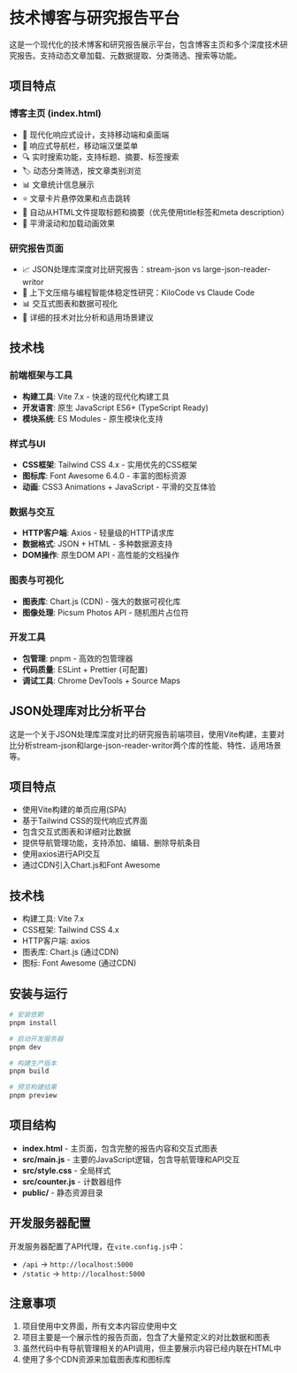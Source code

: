 # 技术博客与研究报告平台

这是一个现代化的技术博客和研究报告展示平台，包含博客主页和多个深度技术研究报告。支持动态文章加载、元数据提取、分类筛选、搜索等功能。

## 项目特点

### 博客主页 (index.html)
- 🎨 现代化响应式设计，支持移动端和桌面端
- 📱 响应式导航栏，移动端汉堡菜单
- 🔍 实时搜索功能，支持标题、摘要、标签搜索
- 🏷️ 动态分类筛选，按文章类别浏览
- 📊 文章统计信息展示
- ⭐ 文章卡片悬停效果和点击跳转
- 📝 自动从HTML文件提取标题和摘要（优先使用title标签和meta description）
- 🌟 平滑滚动和加载动画效果

### 研究报告页面
- 📈 JSON处理库深度对比研究报告：stream-json vs large-json-reader-writor
- 🤖 上下文压缩与编程智能体稳定性研究：KiloCode vs Claude Code
- 📊 交互式图表和数据可视化
- 🎯 详细的技术对比分析和适用场景建议

## 技术栈

### 前端框架与工具
- **构建工具**: Vite 7.x - 快速的现代化构建工具
- **开发语言**: 原生 JavaScript ES6+ (TypeScript Ready)
- **模块系统**: ES Modules - 原生模块化支持

### 样式与UI
- **CSS框架**: Tailwind CSS 4.x - 实用优先的CSS框架
- **图标库**: Font Awesome 6.4.0 - 丰富的图标资源
- **动画**: CSS3 Animations + JavaScript - 平滑的交互体验

### 数据与交互
- **HTTP客户端**: Axios - 轻量级的HTTP请求库
- **数据格式**: JSON + HTML - 多种数据源支持
- **DOM操作**: 原生DOM API - 高性能的文档操作

### 图表与可视化
- **图表库**: Chart.js (CDN) - 强大的数据可视化库
- **图像处理**: Picsum Photos API - 随机图片占位符

### 开发工具
- **包管理**: pnpm - 高效的包管理器
- **代码质量**: ESLint + Prettier (可配置)
- **调试工具**: Chrome DevTools + Source Maps

## JSON处理库对比分析平台

这是一个关于JSON处理库深度对比的研究报告前端项目，使用Vite构建，主要对比分析stream-json和large-json-reader-writor两个库的性能、特性、适用场景等。

## 项目特点

- 使用Vite构建的单页应用(SPA)
- 基于Tailwind CSS的现代响应式界面
- 包含交互式图表和详细对比数据
- 提供导航管理功能，支持添加、编辑、删除导航条目
- 使用axios进行API交互
- 通过CDN引入Chart.js和Font Awesome

## 技术栈

- 构建工具: Vite 7.x
- CSS框架: Tailwind CSS 4.x
- HTTP客户端: axios
- 图表库: Chart.js (通过CDN)
- 图标: Font Awesome (通过CDN)

## 安装与运行

```bash
# 安装依赖
pnpm install

# 启动开发服务器
pnpm dev

# 构建生产版本
pnpm build

# 预览构建结果
pnpm preview
```

## 项目结构

- **index.html** - 主页面，包含完整的报告内容和交互式图表
- **src/main.js** - 主要的JavaScript逻辑，包含导航管理和API交互
- **src/style.css** - 全局样式
- **src/counter.js** - 计数器组件
- **public/** - 静态资源目录

## 开发服务器配置

开发服务器配置了API代理，在`vite.config.js`中：

- `/api` -> `http://localhost:5000`
- `/static` -> `http://localhost:5000`

## 注意事项

1. 项目使用中文界面，所有文本内容应使用中文
2. 项目主要是一个展示性的报告页面，包含了大量预定义的对比数据和图表
3. 虽然代码中有导航管理相关的API调用，但主要展示内容已经内联在HTML中
4. 使用了多个CDN资源来加载图表库和图标库
